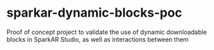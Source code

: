 # sparkar-dynamic-blocks-poc
Proof of concept project to validate the use of dynamic downloadable blocks in SparkAR Studio, as well as interactions between them
